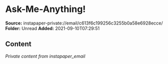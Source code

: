 # Ask-Me-Anything!

**Source:** instapaper-private://email/c613f6c199256c3255b0a58e6928ecce/
**Folder:** Unread
**Added:** 2021-09-10T07:29:51




## Content
*Private content from instapaper_email*
